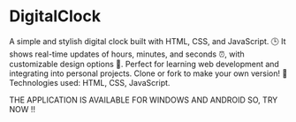 # DigitalClock
 A simple and stylish digital clock built with HTML, CSS, and JavaScript. 🕒 It shows real-time updates of hours, minutes, and seconds ⏰, with customizable design options 🎨. Perfect for learning web development and integrating into personal projects. Clone or fork to make your own version! 🚀 Technologies used: HTML, CSS, JavaScript.

 THE APPLICATION IS AVAILABLE FOR WINDOWS AND ANDROID SO, TRY NOW !!
